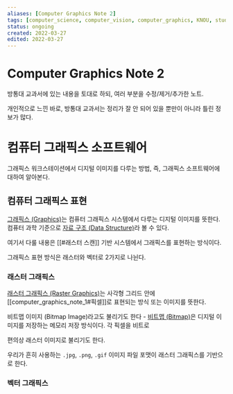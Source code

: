 ```yaml
---
aliases: [Computer Graphics Note 2]
tags: [computer_science, computer_vision, computer_graphics, KNOU, study]
status: ongoing
created: 2022-03-27
edited: 2022-03-27
---
```


# Computer Graphics Note 2
방통대 교과서에 있는 내용을 토대로 하되, 여러 부분을 수정/제거/추가한 노트.

개인적으로 느낀 바로, 방통대 교과서는 정리가 잘 안 되어 있을 뿐만이 아니라 틀린 정보가 많다.

# 컴퓨터 그래픽스 소프트웨어
그래픽스 워크스테이션에서 디지털 이미지를 다루는 방법, 즉, 그래픽스 소프트웨어에 대하여 알아본다.

## 컴퓨터 그래픽스 표현
[그래픽스 (Graphics)](https://en.wikipedia.org/wiki/Graphics)는 컴퓨터 그래픽스 시스템에서 다루는 디지털 이미지를 뜻한다. 컴퓨터 과학 기준으로 [자료 구조 (Data Structure)](https://en.wikipedia.org/wiki/Data_structure)라 볼 수 있다.

여기서 다룰 내용은 [[#래스터 스캔]] 기반 시스템에서 그래픽스를 표현하는 방식이다.

그래픽스 표현 방식은 래스터와 벡터로 2가지로 나뉜다.

### 래스터 그래픽스
[래스터 그래픽스 (Raster Graphics)](https://en.wikipedia.org/wiki/Raster_graphics)는 사각형 그리드 안에 [[computer_graphics_note_1#픽셀]]로 표현되는 방식 또는 이미지를 뜻한다.

비트맵 이미지 (Bitmap Image)라고도 불리기도 한다 - [비트맵 (Bitmap)](https://en.wikipedia.org/wiki/Bitmap)은 디지털 이미지를 저장하는 메모리 저장 방식이다. 각 픽셀을 비트로

편의상 래스터 이미지로 불리기도 한다.

우리가 흔히 사용하는 `.jpg`, `.png`, `.gif` 이미지 파일 포맷이 래스터 그래픽스를 기반으로 한다.



### 벡터 그래픽스